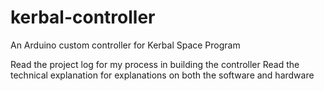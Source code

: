 # kerbal-controller
An Arduino custom controller for Kerbal Space Program

Read the project log for my process in building the controller
Read the technical explanation for explanations on both the software and hardware
